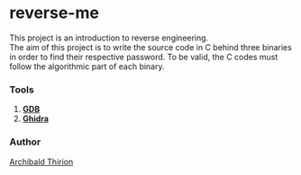 # reverse-me
  
This project is an introduction to reverse engineering.  
The aim of this project is to write the source code in C behind three binaries in order to find their respective password.
To be valid, the C codes must follow the algorithmic part of each binary.

### Tools

1. [**GDB**](https://www.sourceware.org/gdb/documentation/)
2. [**Ghidra**](https://ghidra-sre.org/)

### Author

[Archibald Thirion](https://github.com/Archips)  
